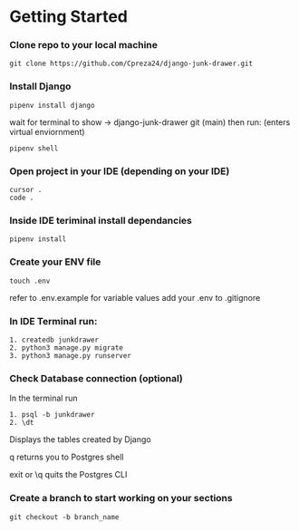 # Getting Started
### Clone repo to your local machine
    git clone https://github.com/Cpreza24/django-junk-drawer.git

### Install Django
    pipenv install django
wait for terminal to show 
-> django-junk-drawer git (main) then run: (enters virtual enviornment)
    
    pipenv shell

### Open project in your IDE (depending on your IDE)
    cursor . 
    code .

### Inside IDE teriminal install dependancies 
    pipenv install

### Create your ENV file
    touch .env
refer to .env.example for variable values 
add your .env to .gitignore

### In IDE Terminal run:
    1. createdb junkdrawer 
    2. python3 manage.py migrate
    3. python3 manage.py runserver

### Check Database connection (optional)
In the terminal run 
    
    1. psql -b junkdrawer
    2. \dt 

Displays the tables created by Django 

q returns you to Postgres shell

exit or \q quits the Postgres CLI 


### Create a branch to start working on your sections
    git checkout -b branch_name

